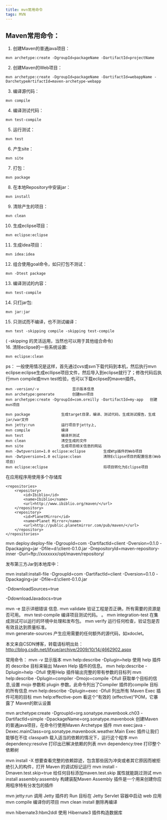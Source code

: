 ```yaml
---
title: mvn常用命令
tags: MVN
---
```


## Maven常用命令： 
1. 创建Maven的普通java项目： 
```
mvn archetype:create -DgroupId=packageName -DartifactId=projectName
```
2. 创建Maven的Web项目：   
```
mvn archetype:create -DgroupId=packageName -DartifactId=webappName -DarchetypeArtifactId=maven-archetype-webapp 
``` 



3. 编译源代码： 
```
mvn compile
``` 
4. 编译测试代码：
```
mvn test-compile
```    
5. 运行测试：
```
mvn test
```   
6. 产生site：
```
mvn site
```   
7. 打包：
```
mvn package   
```
8. 在本地Repository中安装jar：
```
mvn install 
```
9. 清除产生的项目：
```
mvn clean
```   
10. 生成eclipse项目：
```
mvn eclipse:eclipse
```  
11. 生成idea项目：
```
mvn idea:idea
```
12. 组合使用goal命令，如只打包不测试：
```
mvn -Dtest package
```   
13. 编译测试的内容：
```
mvn test-compile  
```
14. 只打jar包: 
```
mvn jar:jar  
```
15. 只测试而不编译，也不测试编译：
```
mvn test -skipping compile -skipping test-compile
```  
( -skipping 的灵活运用，当然也可以用于其他组合命令)  
16. 清除eclipse的一些系统设置:
```
mvn eclipse:clean
``` 
ps：
一般使用情况是这样，首先通过cvs或svn下载代码到本机，然后执行mvn eclipse:eclipse生成ecllipse项目文件，然后导入到eclipse就行了；修改代码后执行mvn compile或mvn test检验，也可以下载eclipse的maven插件。
```
mvn -version/-v               显示版本信息 
mvn archetype:generate        创建mvn项目 
mvn archetype:create -DgroupId=com.oreilly -DartifactId=my-app   创建mvn项目

mvn package              生成target目录，编译、测试代码，生成测试报告，生成jar/war文件 
mvn jetty:run            运行项目于jetty上, 
mvn compile              编译 
mvn test                 编译并测试 
mvn clean                清空生成的文件 
mvn site                 生成项目相关信息的网站 
mvn -Dwtpversion=1.0 eclipse:eclipse        生成Wtp插件的Web项目 
mvn -Dwtpversion=1.0 eclipse:clean          清除Eclipse项目的配置信息(Web项目) 
mvn eclipse:eclipse                         将项目转化为Eclipse项目
```
在应用程序用使用多个存储库 
```
<repositories>    
    <repository>      
        <id>Ibiblio</id>      
        <name>Ibiblio</name>      
        <url>http://www.ibiblio.org/maven/</url>    
    </repository>    
    <repository>      
        <id>PlanetMirror</id>      
        <name>Planet Mirror</name>      
        <url>http://public.planetmirror.com/pub/maven/</url>    
    </repository>  
</repositories>
```
mvn deploy:deploy-file -DgroupId=com -DartifactId=client -Dversion=0.1.0 -Dpackaging=jar -Dfile=d:\client-0.1.0.jar -DrepositoryId=maven-repository-inner -Durl=ftp://xxxxxxx/opt/maven/repository/

发布第三方Jar到本地库中：

mvn install:install-file -DgroupId=com -DartifactId=client -Dversion=0.1.0 -Dpackaging=jar -Dfile=d:\client-0.1.0.jar

-DdownloadSources=true

-DdownloadJavadocs=true

mvn -e              显示详细错误 信息. 
mvn validate        验证工程是否正确，所有需要的资源是否可用。 
mvn test-compile    编译项目测试代码。 。 
mvn integration-test     在集成测试可以运行的环境中处理和发布包。 
mvn verify               运行任何检查，验证包是否有效且达到质量标准。     
mvn generate-sources     产生应用需要的任何额外的源代码，如xdoclet。

本文来自CSDN博客，转载请标明出处：http://blog.csdn.net/lifxue/archive/2009/10/14/4662902.aspx

常用命令： 
mvn -v 显示版本 
mvn help:describe -Dplugin=help 使用 help 插件的  describe 目标来输出 Maven Help 插件的信息。 
mvn help:describe -Dplugin=help -Dfull 使用Help 插件输出完整的带有参数的目标列 
mvn help:describe -Dplugin=compiler -Dmojo=compile -Dfull 获取单个目标的信息,设置  mojo 参数和  plugin 参数。此命令列出了Compiler 插件的compile 目标的所有信息 
mvn help:describe -Dplugin=exec -Dfull 列出所有 Maven Exec 插件可用的目标 
mvn help:effective-pom 看这个“有效的 (effective)”POM，它暴露了 Maven的默认设置

mvn archetype:create -DgroupId=org.sonatype.mavenbook.ch03 -DartifactId=simple -DpackageName=org.sonatype.mavenbook 创建Maven的普通java项目，在命令行使用Maven Archetype 插件 
mvn exec:java -Dexec.mainClass=org.sonatype.mavenbook.weather.Main Exec 插件让我们能够在不往 classpath 载入适当的依赖的情况下，运行这个程序 
mvn dependency:resolve 打印出已解决依赖的列表 
mvn dependency:tree 打印整个依赖树

mvn install -X 想要查看完整的依赖踪迹，包含那些因为冲突或者其它原因而被拒绝引入的构件，打开 Maven 的调试标记运行 
mvn install -Dmaven.test.skip=true 给任何目标添加maven.test.skip 属性就能跳过测试 
mvn install assembly:assembly 构建装配Maven Assembly 插件是一个用来创建你应用程序特有分发包的插件

mvn jetty:run     调用 Jetty 插件的 Run 目标在 Jetty Servlet 容器中启动 web 应用 
mvn compile       编译你的项目 
mvn clean install 删除再编译

mvn hibernate3:hbm2ddl 使用 Hibernate3 插件构造数据库